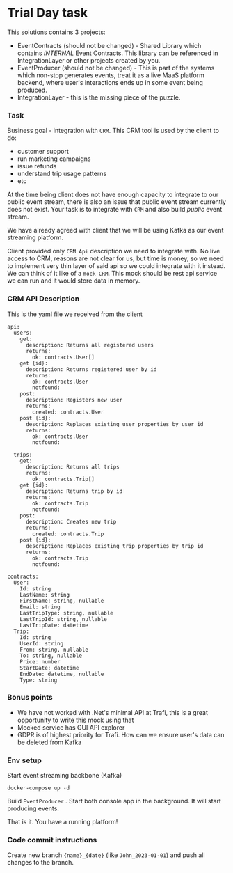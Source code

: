 # Trial Day task

This solutions contains 3 projects:
- EventContracts (should not be changed) - Shared Library which contains *INTERNAL* Event Contracts. This library can be referenced in IntegrationLayer or other projects created by you. 
- EventProducer (should not be changed) - This is part of the systems which non-stop generates events, treat it as a live MaaS platform backend, where user's interactions ends up in some event being produced.  
- IntegrationLayer - this is the missing piece of the puzzle. 

### Task
Business goal - integration with `CRM`. This CRM tool is used by the client to do:
- customer support
- run marketing campaigns
- issue refunds
- understand trip usage patterns
- etc

At the time being client does not have enough capacity to integrate to our public event stream, there is also an issue that public event stream currently does not exist. Your task is to integrate with `CRM` and also build _public_ event stream.

We have already agreed with client that we will be using Kafka as our event streaming platform.

Client provided only `CRM Api` description we need to integrate with. No live access to CRM, reasons are not clear for us, but time is money, so we need to implement very thin layer of said api so we could integrate with it instead. We can think of it like of a `mock CRM`. This mock should be rest api service we can run and it would store data in memory.

### CRM API Description

This is the yaml file we received from the client
```
api:
  users:
    get:
      description: Returns all registered users
      returns:
        ok: contracts.User[]
    get {id}:
      description: Returns registered user by id
      returns:
        ok: contracts.User
        notfound:
    post:
      description: Registers new user
      returns:
        created: contracts.User
    post {id}:
      description: Replaces existing user properties by user id
      returns:
        ok: contracts.User
        notfound:
      
  trips:
    get:
      description: Returns all trips
      returns:
        ok: contracts.Trip[]
    get {id}:
      description: Returns trip by id
      returns:
        ok: contracts.Trip
        notfound:
    post:
      description: Creates new trip
      returns:
        created: contracts.Trip
    post {id}:
      description: Replaces existing trip properties by trip id
      returns:
        ok: contracts.Trip
        notfound:

contracts:
  User:
    Id: string
    LastName: string
    FirstName: string, nullable
    Email: string
    LastTripType: string, nullable
    LastTripId: string, nullable
    LastTripDate: datetime
  Trip:
    Id: string
    UserId: string
    From: string, nullable
    To: string, nullable
    Price: number
    StartDate: datetime
    EndDate: datetime, nullable
    Type: string
```

### Bonus points
- We have not worked with .Net's minimal API at Trafi, this is a great opportunity to write this mock using that
- Mocked service has GUI API explorer
- GDPR is of highest priority for Trafi. How can we ensure user's data can be deleted from Kafka

### Env setup
Start event streaming backbone (Kafka)
```
docker-compose up -d
```

Build `EventProducer` . Start both console app in the background. It will start producing events.

That is it. You have a running platform!

### Code commit instructions
Create new branch `{name}_{date}` (like `John_2023-01-01`) and push all changes to the branch.
